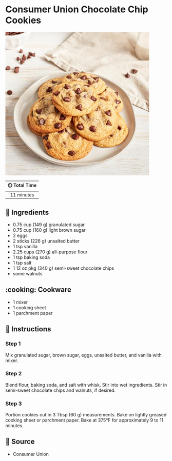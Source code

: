 # Consumer Union Chocolate Chip Cookies

![Consumer Union Chocolate Chip Cookies](../assets/images/consumer-union-chocolate-chip-cookies.jpg)

| :timer_clock: Total Time |
|:-----------------------: |
| 11 minutes |

## :salt: Ingredients

- 0.75 cup (149 g) granulated sugar
- 0.75 cup (160 g) light brown sugar
- 2 eggs
- 2 sticks (226 g) unsalted butter
- 1 tsp vanilla
- 2.25 cups (270 g) all-purpose flour
- 1 tsp baking soda
- 1 tsp salt
- 1 12 oz pkg (340 g) semi-sweet chocolate chips
- some walnuts

## :cooking: Cookware

- 1 mixer
- 1 cooking sheet
- 1 parchment paper

## :pencil: Instructions

### Step 1

Mix granulated sugar, brown sugar, eggs, unsalted butter, and vanilla with mixer.

### Step 2

Blend flour, baking soda, and salt with whisk. Stir into wet ingredients. Stir in semi-sweet chocolate chips and
walnuts, if desired.

### Step 3

Portion cookies out in 3 Tbsp (60 g) measurements. Bake on lightly greased cooking sheet or parchment paper. Bake at
375°F for approximately 9 to 11 minutes.

## :link: Source

- Consumer Union
